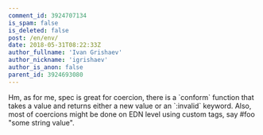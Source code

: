 ```yaml
---
comment_id: 3924707134
is_spam: false
is_deleted: false
post: /en/env/
date: 2018-05-31T08:22:33Z
author_fullname: 'Ivan Grishaev'
author_nickname: 'igrishaev'
author_is_anon: false
parent_id: 3924693080
---
```


<p>Hm, as for me, spec is great for coercion, there is a `conform` function that takes a value and returns either a new value or an `:invalid` keyword. Also, most of coercions might be done on EDN level using custom tags, say #foo "some string value".</p>
